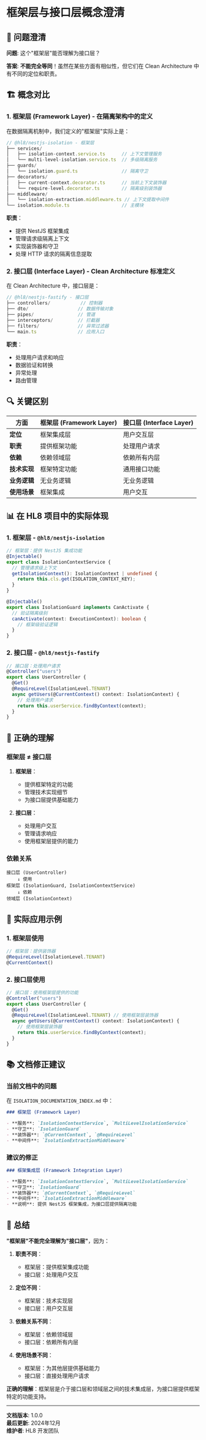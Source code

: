 # 框架层与接口层概念澄清

## 🤔 问题澄清

**问题**: 这个"框架层"能否理解为接口层？

**答案**: **不能完全等同**！虽然在某些方面有相似性，但它们在 Clean Architecture 中有不同的定位和职责。

## 🏗️ 概念对比

### 1. **框架层 (Framework Layer)** - 在隔离架构中的定义

在数据隔离机制中，我们定义的"框架层"实际上是：

```typescript
// @hl8/nestjs-isolation - 框架层
├── services/
│   ├── isolation-context.service.ts      // 上下文管理服务
│   └── multi-level-isolation.service.ts  // 多级隔离服务
├── guards/
│   └── isolation.guard.ts                // 隔离守卫
├── decorators/
│   ├── current-context.decorator.ts      // 当前上下文装饰器
│   └── require-level.decorator.ts        // 隔离级别装饰器
├── middleware/
│   └── isolation-extraction.middleware.ts // 上下文提取中间件
└── isolation.module.ts                   // 主模块
```

**职责**：

- 提供 NestJS 框架集成
- 管理请求级隔离上下文
- 实现装饰器和守卫
- 处理 HTTP 请求的隔离信息提取

### 2. **接口层 (Interface Layer)** - Clean Architecture 标准定义

在 Clean Architecture 中，接口层是：

```typescript
// @hl8/nestjs-fastify - 接口层
├── controllers/           // 控制器
├── dto/                  // 数据传输对象
├── pipes/                // 管道
├── interceptors/         // 拦截器
├── filters/              // 异常过滤器
└── main.ts               // 应用入口
```

**职责**：

- 处理用户请求和响应
- 数据验证和转换
- 异常处理
- 路由管理

## 🔍 关键区别

| 方面         | 框架层 (Framework Layer) | 接口层 (Interface Layer) |
| ------------ | ------------------------ | ------------------------ |
| **定位**     | 框架集成层               | 用户交互层               |
| **职责**     | 提供框架功能             | 处理用户请求             |
| **依赖**     | 依赖领域层               | 依赖所有内层             |
| **技术实现** | 框架特定功能             | 通用接口功能             |
| **业务逻辑** | 无业务逻辑               | 无业务逻辑               |
| **使用场景** | 框架集成                 | 用户交互                 |

## 📊 在 HL8 项目中的实际体现

### 1. **框架层** - `@hl8/nestjs-isolation`

```typescript
// 框架层：提供 NestJS 集成功能
@Injectable()
export class IsolationContextService {
  // 管理请求级上下文
  getIsolationContext(): IsolationContext | undefined {
    return this.cls.get(ISOLATION_CONTEXT_KEY);
  }
}

@Injectable()
export class IsolationGuard implements CanActivate {
  // 验证隔离级别
  canActivate(context: ExecutionContext): boolean {
    // 框架级验证逻辑
  }
}
```

### 2. **接口层** - `@hl8/nestjs-fastify`

```typescript
// 接口层：处理用户请求
@Controller("users")
export class UserController {
  @Get()
  @RequireLevel(IsolationLevel.TENANT)
  async getUsers(@CurrentContext() context: IsolationContext) {
    // 处理用户请求
    return this.userService.findByContext(context);
  }
}
```

## 🎯 正确的理解

### **框架层 ≠ 接口层**

1. **框架层**：
   - 提供框架特定的功能
   - 管理技术实现细节
   - 为接口层提供基础能力

2. **接口层**：
   - 处理用户交互
   - 管理请求响应
   - 使用框架层提供的能力

### **依赖关系**

```
接口层 (UserController)
    ↓ 使用
框架层 (IsolationGuard, IsolationContextService)
    ↓ 依赖
领域层 (IsolationContext)
```

## 🔧 实际应用示例

### 1. **框架层使用**

```typescript
// 框架层：提供装饰器
@RequireLevel(IsolationLevel.TENANT)
@CurrentContext()
```

### 2. **接口层使用**

```typescript
// 接口层：使用框架层提供的功能
@Controller("users")
export class UserController {
  @Get()
  @RequireLevel(IsolationLevel.TENANT) // 使用框架层装饰器
  async getUsers(@CurrentContext() context: IsolationContext) {
    // 使用框架层装饰器
    return this.userService.findByContext(context);
  }
}
```

## 📚 文档修正建议

### 当前文档中的问题

在 `ISOLATION_DOCUMENTATION_INDEX.md` 中：

```markdown
### 框架层 (Framework Layer)

- **服务**: `IsolationContextService`, `MultiLevelIsolationService`
- **守卫**: `IsolationGuard`
- **装饰器**: `@CurrentContext`, `@RequireLevel`
- **中间件**: `IsolationExtractionMiddleware`
```

### 建议的修正

```markdown
### 框架集成层 (Framework Integration Layer)

- **服务**: `IsolationContextService`, `MultiLevelIsolationService`
- **守卫**: `IsolationGuard`
- **装饰器**: `@CurrentContext`, `@RequireLevel`
- **中间件**: `IsolationExtractionMiddleware`
- **说明**: 提供 NestJS 框架集成，为接口层提供隔离功能
```

## 🎯 总结

**"框架层"不能完全理解为"接口层"**，因为：

1. **职责不同**：
   - 框架层：提供框架集成功能
   - 接口层：处理用户交互

2. **定位不同**：
   - 框架层：技术实现层
   - 接口层：用户交互层

3. **依赖关系不同**：
   - 框架层：依赖领域层
   - 接口层：依赖所有内层

4. **使用场景不同**：
   - 框架层：为其他层提供基础能力
   - 接口层：直接处理用户请求

**正确的理解**：框架层是介于接口层和领域层之间的技术集成层，为接口层提供框架特定的功能支持。

---

**文档版本**: 1.0.0  
**最后更新**: 2024年12月  
**维护者**: HL8 开发团队
